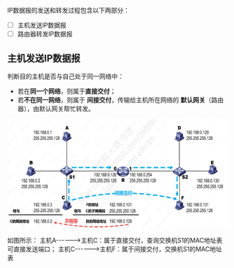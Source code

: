 IP数据报的发送和转发过程包含以下两部分：
- [ ] 主机发送IP数据报
- [ ] 路由器转发IP数据报

## 主机发送IP数据报
 判断目的主机是否与自己处于同一网络中：
- 若在**同一个网络**，则属于**直接交付**；
- 若**不在同一网络**，则属于 **间接交付**，传输给主机所在网络的 **默认网关**（路由器），由默认网关帮忙转发。
 <div align=left><img width="530" height="250" src="./images/IP主机转发.PNG"/></div>  
  
如图所示：
主机A------>主机C：属于直接交付，查询交换机S1的MAC地址表可直接发送端口；
主机C------>主机F：属于间接交付，交换机S1的MAC地址表
